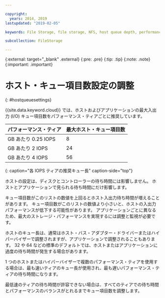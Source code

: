 ```yaml
---

copyright:
  years: 2014, 2019
lastupdated: "2019-02-05"

keywords: File Storage, file storage, NFS, host queue depth, performance tuning

subcollection: FileStorage

---
```

{:external: target="_blank" .external}
{:pre: .pre}
{:tip: .tip}
{:note: .note}
{:important: .important}

# ホスト・キュー項目数設定の調整
{: #hostqueuesettings}

{{site.data.keyword.cloud}} では、ホストおよびアプリケーションの最大入出力 (I/O) キュー項目数をパフォーマンス・ティアごとに推奨しています。

|パフォーマンス・ティア|最大ホスト・キュー項目数|
|------|------|
|GB あたり 0.25 IOPS| 8 |
|GB あたり 2 IOPS| 24 |
|GB あたり 4 IOPS| 56 |
{: caption="各 IOPS ティアの推奨キュー長" caption-side="top"}

ホストの設定は、ディスクとコントローラーの待ち時間には影響しません。 ホストとアプリケーションで見られる待ち時間にだけ影響します。

キュー項目数がこのリストの数値を上回るとホスト入出力待ち時間が増えることがあります。 キュー項目数がこのリストの数値より小さいと、ホストの入出力パフォーマンスが低下する可能性があります。 アプリケーションごとに異なるため、最大のストレージ・パフォーマンスを実現するには調整と監視が必要です。

ホストのキュー長は、通常はホスト・バス・アダプター・ドライバーまたはハイパーバイザーで調整されますが、アプリケーションで調整されることもあります。 32 や 64 などの標準のデフォルトでは、ホストまたはアプリケーションに過度の待ち時間が発生する場合があります。

1 つのホストまたはハイパーバイザーで複数のパフォーマンス・ティアを使用する場合は、最も速いティアのキュー長が使用され、最も遅いパフォーマンス・ティアの待ち時間になります。

最低速のティアの待ち時間が許容できない場合は、すべてのティアでの待ち時間とパフォーマンスのバランスがとれるまでキュー項目数を調整します。
